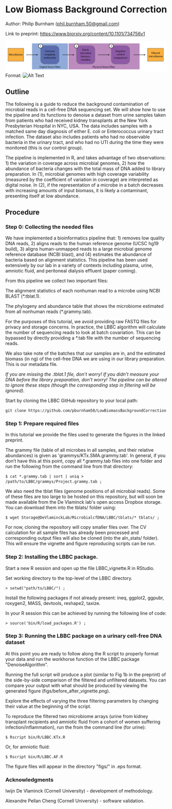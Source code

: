 # Low Biomass Background Correction

Author: Philip Burnham (phil.burnham.50@gmail.com)

Link to preprint: https://www.biorxiv.org/content/10.1101/734756v1

![GitHub Logo](/figs/LBBC_pipeline.png)
Format: ![Alt Text](url)

## Outline

The following is a guide to reduce the background contamination of microbial reads in a cell-free DNA sequencing set. We will show how to use the pipeline and its functions to denoise a dataset from urine samples taken from patients who had received kidney transplants at the New York Presbyterian Hospital in NYC, USA. The data includes samples with a matched same day diagnosis of either E. coli or Enterococcus urinary tract infection. The dataset also includes patients who had no observable bacteria in the urinary tract, and who had no UTI during the time they were monitored (this is our control group).

The pipeline is implemented in R, and takes advantage of two observations: 1) the variation in coverage across microbial genomes, 2) how the abundance of bacteria changes with the total mass of DNA added to library preparation. In (1), microbial genomes with high coverage variability (measured by the coefficient of variation in coverage) are interpreted as digital noise. In (2), if the representation of a microbe in a batch decreases with increasing amounts of input biomass, it is likely a contaminant, presenting itself at low abundance.

## Procedure

### Step 0: Collecting the needed files

We have implemented a bioinformatics pipeline that: 1) removes low quality DNA reads, 2) aligns reads to the human reference genome (UCSC hg19 build), 3) aligns human-unmapped reads to a large microbial genome reference database (NCBI blast), and (4) estimates the abundance of bacteria based on alignment statistics. This pipeline has been used extensively by our lab in a variety of contexts including plasma, urine, amniotic fluid, and peritoneal dialysis effluent (paper coming).

From this pipeline we collect two important files:

The alignment statistics of each nonhuman read to a microbe using NCBI BLAST (\*.tblat.1).

The phylogeny and abundance table that shows the microbiome estimated from all nonhuman reads (\*.grammy.tab).


For the purposes of this tutorial, we avoid providing raw FASTQ files for privacy and storage concerns. In practice, the LBBC algorithm will calculate the number of sequencing reads to look at batch covariation. This can be bypassed by directly providing a \*.tab file with the number of sequencing reads.

We also take note of the batches that our samples are in, and the estimated biomass (in ng) of the cell-free DNA we are using in our library preparation. This is our metadata file.

*If you are missing the .tblat.1 file, don’t worry! If you didn’t measure your DNA before the library preparation, don’t worry! The pipeline can be altered to ignore these steps (though the corresponding step in filtering will be ignored).*

Start by cloning the LBBC GitHub repository to your local path:

```
git clone https://github.com/pburnham50/LowBiomassBackgroundCorrection
```

### Step 1: Prepare required files

In this tutorial we provide the files used to generate the figures in the linked preprint.

The grammy file (table of all microbes in all samples, and their relative abundances) is given as 'grammys/KTx.SMA.grammy.tab'.
In general, if you don’t have this at this point, copy all \*.grammy.tab files into one folder and run the following from the command line from that directory:

```
$ cat *.grammy.tab | sort | uniq > /path/to/LBBC/grammys/Project.grammy.tab ;
```

We also need the tblat files (genome positions of all microbial reads). Some of these files are too large to be hosted on this repository, but will soon be made available from the De Vlaminck lab's open access Dropbox storage. You can download them into the tblats/ folder using:

```
$ wget Storage@DeVlaminckLab/MicrobialcfDNA/LBBC/tblats/* tblats/ ;
```

For now, cloning the repository will copy smaller files over. The CV calculation for all sample files has already been processed and corresponding output files will also be cloned (into the aln_stats/ folder). This will ensure the vignette and figure reproducing scripts can be run.

### Step 2: Installing the LBBC package.

Start a new R session and open up the file LBBC_vignette.R in RStudio.

Set working directory to the top-level of the LBBC directory.

```
> setwd("path/to/LBBC/") ;
```

Install the following packages if not already present:
ineq, ggplot2, ggpubr, roxygen2, MASS, devtools, reshape2, taxize.

In your R session this can be achieved by running the following line of code:

```
> source('bin/R/load_packages.R') ;
```

### Step 3: Running the LBBC package on a urinary cell-free DNA dataset

At this point you are ready to follow along the R script to properly format your data and run the workhorse function of the LBBC package "DenoiseAlgorithm".

Running the full script will produce a plot (similar to Fig 1b in the preprint) of the side-by-side comparison of the filtered and unfiltered datasets. You can compare your output with what should be produced by viewing the generated figure (figs/before_after_vignette.png).

Explore the effects of varying the three filtering parameters by changing their value at the beginning of the script.

To reproduce the filtered two microbiome arrays (urine from kidney transplant recipients and amniotic fluid from a cohort of women suffering infection/inflammation), run the from the command line (for urine):

```
$ Rscript bin/R/LBBC.KTx.R
```

Or, for amniotic fluid:
```
$ Rscript bin/R/LBBC.AF.R
```
The figure files will appear in the directory "figs/" in .eps format.


### Acknowledgments

Iwijn De Vlaminck (Cornell University) - development of methodology.

Alexandre Pellan Cheng (Cornell University) - software validation.
